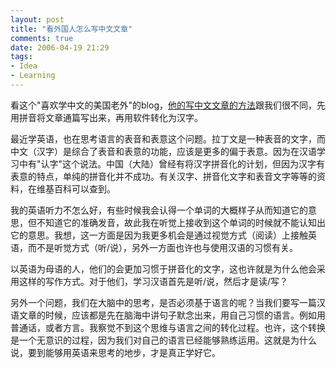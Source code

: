 ```yaml
---
layout: post
title: "看外国人怎么写中文文章"
comments: true
date: 2006-04-19 21:29
tags:
- Idea
- Learning
---
```

看这个"喜欢学中文的美国老外"的blog，[他的写中文文章的方法](http://spaces.msn.com/aradosh/Blog/cns!4B8704B442B4C2FC!1109.entry)跟我们很不同，先用拼音将文章通篇写出来，再用软件转化为汉字。

最近学英语，也在思考语言的表音和表意这个问题。拉丁文是一种表音的文字，而中文（汉字）是综合了表音和表意的功能，应该是更多的偏于表意。因为在汉语学习中有"认字"这个说法。中国（大陆）曾经有将汉字拼音化的计划，但因为汉字有表意的特点，单纯的拼音化并不成功。有关汉字、拼音化文字和表音文字等等的资料，在维基百科可以查到。

我的英语听力不怎么好，有些时候我会认得一个单词的大概样子从而知道它的意思，但不知道它的准确发音，故此我在听觉上接收到这个单词的时候就不能认知出它的意思。我想，这一方面是因为我更多机会是通过视觉方式（阅读）上接触英语，而不是听觉方式（听/说），另外一方面也许也与使用汉语的习惯有关。

以英语为母语的人，他们的会更加习惯于拼音化的文字，这也许就是为什么他会采用这样的写作方式。对于他们，学习汉语首先是听/说，然后才是读/写？

另外一个问题，我们在大脑中的思考，是否必须基于语言的呢？当我们要写一篇汉语文章的时候，应该都是先在脑海中讲句子默念出来，用自己习惯的语言。例如用普通话，或者方言。我察觉不到这个思维与语言之间的转化过程。也许，这个转换是一个无意识的过程，因为我们对自己的语言已经能够熟练运用。这就是为什么说，要到能够用英语来思考的地步，才是真正学好它。
